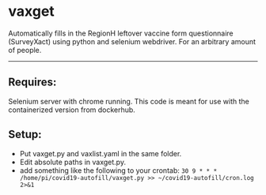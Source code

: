 # vaxget
Automatically fills in the RegionH leftover vaccine form questionnaire (SurveyXact) using python and selenium webdriver. For an arbitrary amount of people.

---

Requires:
---

Selenium server with chrome running. This code is meant for use with the containerized version from dockerhub.

Setup:
---

- Put vaxget.py and vaxlist.yaml in the same folder.
- Edit absolute paths in vaxget.py.
- add something like the following to your crontab: ```30 9 * * * /home/pi/covid19-autofill/vaxget.py >> ~/covid19-autofill/cron.log 2>&1```
